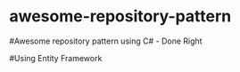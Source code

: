 # awesome-repository-pattern

#Awesome repository pattern using C# - Done Right

#Using Entity Framework
